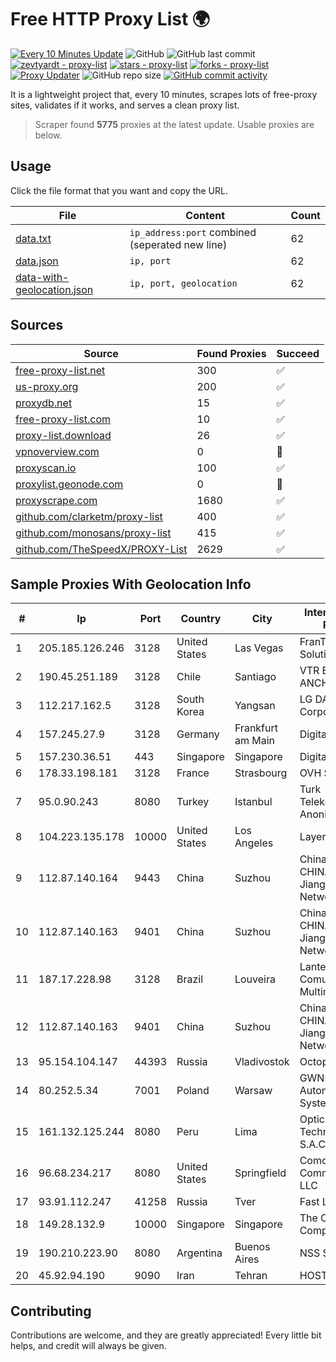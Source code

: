 
# Free HTTP Proxy List 🌍

[![Every 10 Minutes Update](https://github.com/mertguvencli/http-proxy-list/actions/workflows/main.yml/badge.svg?branch=main)](https://github.com/mertguvencli/http-proxy-list/actions/workflows/main.yml)
![GitHub](https://img.shields.io/github/license/mertguvencli/http-proxy-list)
![GitHub last commit](https://img.shields.io/github/last-commit/mertguvencli/http-proxy-list)
[![zevtyardt - proxy-list](https://img.shields.io/static/v1?label=zevtyardt&message=proxy-list&color=blue&logo=github)](https://github.com/zevtyardt/proxy-list "Go to GitHub repo")
[![stars - proxy-list](https://img.shields.io/github/stars/zevtyardt/proxy-list?style=social)](https://github.com/zevtyardt/proxy-list)
[![forks - proxy-list](https://img.shields.io/github/forks/zevtyardt/proxy-list?style=social)](https://github.com/zevtyardt/proxy-list)
[![Proxy Updater](https://github.com/zevtyardt/proxy-list/workflows/Proxy%20Updater/badge.svg)](https://github.com/zevtyardt/proxy-list/actions?query=workflow:"Proxy+Updater")
![GitHub repo size](https://img.shields.io/github/repo-size/zevtyardt/proxy-list)
[![GitHub commit activity](https://img.shields.io/github/commit-activity/m/zevtyardt/proxy-list?logo=commits)](https://github.com/zevtyardt/proxy-list/commits/main)

It is a lightweight project that, every 10 minutes, scrapes lots of free-proxy sites, validates if it works, and serves a clean proxy list.

> Scraper found **5775** proxies at the latest update. Usable proxies are below.

## Usage

Click the file format that you want and copy the URL.

|File|Content|Count|
|----|-------|-----|
|[data.txt](https://raw.githubusercontent.com/mertguvencli/http-proxy-list/main/proxy-list/data.txt)|`ip_address:port` combined (seperated new line)|62|
|[data.json](https://raw.githubusercontent.com/mertguvencli/http-proxy-list/main/proxy-list/data.json)|`ip, port`|62|
|[data-with-geolocation.json](https://raw.githubusercontent.com/mertguvencli/http-proxy-list/main/proxy-list/data-with-geolocation.json)|`ip, port, geolocation`|62|

## Sources

|Source|Found Proxies|Succeed|
|------|-------------|-------|
|[free-proxy-list.net](https://free-proxy-list.net)|300|✅|
|[us-proxy.org](https://www.us-proxy.org)|200|✅|
|[proxydb.net](http://proxydb.net)|15|✅|
|[free-proxy-list.com](https://free-proxy-list.com/?page=&port=&type%5B%5D=http&type%5B%5D=https&up_time=0&search=Search)|10|✅|
|[proxy-list.download](https://www.proxy-list.download/HTTP)|26|✅|
|[vpnoverview.com](https://vpnoverview.com/privacy/anonymous-browsing/free-proxy-servers)|0|🚫|
|[proxyscan.io](https://www.proxyscan.io)|100|✅|
|[proxylist.geonode.com](https://proxylist.geonode.com/api/proxy-list?limit=300&page=1&sort_by=lastChecked&sort_type=desc&protocols=http,https)|0|🚫|
|[proxyscrape.com](https://api.proxyscrape.com/v2/?request=displayproxies&protocol=http&timeout=10000&country=all&ssl=all&anonymity=all)|1680|✅|
|[github.com/clarketm/proxy-list](https://raw.githubusercontent.com/clarketm/proxy-list/master/proxy-list-raw.txt)|400|✅|
|[github.com/monosans/proxy-list](https://raw.githubusercontent.com/monosans/proxy-list/main/proxies/http.txt)|415|✅|
|[github.com/TheSpeedX/PROXY-List](https://raw.githubusercontent.com/TheSpeedX/PROXY-List/master/http.txt)|2629|✅|


## Sample Proxies With Geolocation Info

|#|Ip|Port|Country|City|Internet Service Provider|
|-|--|----|-------|----|-------------------------|
|1|205.185.126.246|3128|United States|Las Vegas|FranTech Solutions|
|2|190.45.251.189|3128|Chile|Santiago|VTR BANDA ANCHA S.A.|
|3|112.217.162.5|3128|South Korea|Yangsan|LG DACOM Corporation|
|4|157.245.27.9|3128|Germany|Frankfurt am Main|DigitalOcean, LLC|
|5|157.230.36.51|443|Singapore|Singapore|DigitalOcean, LLC|
|6|178.33.198.181|3128|France|Strasbourg|OVH SAS|
|7|95.0.90.243|8080|Turkey|Istanbul|Turk Telekomunikasyon Anonim Sirketi|
|8|104.223.135.178|10000|United States|Los Angeles|LayerHost|
|9|112.87.140.164|9443|China|Suzhou|China Unicom CHINA169 Jiangsu Province Network|
|10|112.87.140.163|9401|China|Suzhou|China Unicom CHINA169 Jiangsu Province Network|
|11|187.17.228.98|3128|Brazil|Louveira|Lantec Comunicacao Multimidia Ltda|
|12|112.87.140.163|9401|China|Suzhou|China Unicom CHINA169 Jiangsu Province Network|
|13|95.154.104.147|44393|Russia|Vladivostok|Octopusnet Jurs|
|14|80.252.5.34|7001|Poland|Warsaw|GWNET Autonomus System|
|15|161.132.125.244|8080|Peru|Lima|Optical Technologies S.A.C.|
|16|96.68.234.217|8080|United States|Springfield|Comcast Cable Communications, LLC|
|17|93.91.112.247|41258|Russia|Tver|Fast Link Ltd.|
|18|149.28.132.9|10000|Singapore|Singapore|The Constant Company|
|19|190.210.223.90|8080|Argentina|Buenos Aires|NSS S.A.|
|20|45.92.94.190|9090|Iran|Tehran|HOSTIRAN|



## Contributing

Contributions are welcome, and they are greatly appreciated! Every
little bit helps, and credit will always be given.

